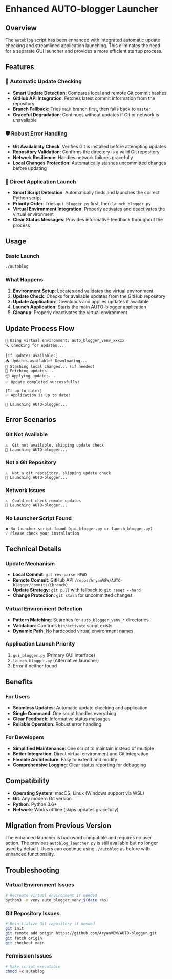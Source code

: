 # Enhanced AUTO-blogger Launcher

## Overview

The `autoblog` script has been enhanced with integrated automatic update checking and streamlined application launching. This eliminates the need for a separate GUI launcher and provides a more efficient startup process.

## Features

### 🔄 Automatic Update Checking
- **Smart Update Detection**: Compares local and remote Git commit hashes
- **GitHub API Integration**: Fetches latest commit information from the repository
- **Branch Fallback**: Tries `main` branch first, then falls back to `master`
- **Graceful Degradation**: Continues without updates if Git or network is unavailable

### 🛡️ Robust Error Handling
- **Git Availability Check**: Verifies Git is installed before attempting updates
- **Repository Validation**: Confirms the directory is a valid Git repository
- **Network Resilience**: Handles network failures gracefully
- **Local Changes Protection**: Automatically stashes uncommitted changes before updating

### 🚀 Direct Application Launch
- **Smart Script Detection**: Automatically finds and launches the correct Python script
- **Priority Order**: Tries `gui_blogger.py` first, then `launch_blogger.py`
- **Virtual Environment Integration**: Properly activates and deactivates the virtual environment
- **Clear Status Messages**: Provides informative feedback throughout the process

## Usage

### Basic Launch
```bash
./autoblog
```

### What Happens
1. **Environment Setup**: Locates and validates the virtual environment
2. **Update Check**: Checks for available updates from the GitHub repository
3. **Update Application**: Downloads and applies updates if available
4. **Launch Application**: Starts the main AUTO-blogger application
5. **Cleanup**: Properly deactivates the virtual environment

## Update Process Flow

```
🔧 Using virtual environment: auto_blogger_venv_xxxxx
🔍 Checking for updates...

[If updates available:]
📥 Updates available! Downloading...
💾 Stashing local changes... (if needed)
🔄 Fetching updates...
📦 Applying updates...
✅ Update completed successfully!

[If up to date:]
✅ Application is up to date!

🚀 Launching AUTO-blogger...
```

## Error Scenarios

### Git Not Available
```
⚠️  Git not available, skipping update check
🚀 Launching AUTO-blogger...
```

### Not a Git Repository
```
⚠️  Not a git repository, skipping update check
🚀 Launching AUTO-blogger...
```

### Network Issues
```
⚠️  Could not check remote updates
🚀 Launching AUTO-blogger...
```

### No Launcher Script Found
```
❌ No launcher script found (gui_blogger.py or launch_blogger.py)
💡 Please check your installation
```

## Technical Details

### Update Mechanism
- **Local Commit**: `git rev-parse HEAD`
- **Remote Commit**: GitHub API `/repos/AryanVBW/AUTO-blogger/commits/{branch}`
- **Update Strategy**: `git pull` with fallback to `git reset --hard`
- **Change Protection**: `git stash` for uncommitted changes

### Virtual Environment Detection
- **Pattern Matching**: Searches for `auto_blogger_venv_*` directories
- **Validation**: Confirms `bin/activate` script exists
- **Dynamic Path**: No hardcoded virtual environment names

### Application Launch Priority
1. `gui_blogger.py` (Primary GUI interface)
2. `launch_blogger.py` (Alternative launcher)
3. Error if neither found

## Benefits

### For Users
- **Seamless Updates**: Automatic update checking and application
- **Single Command**: One script handles everything
- **Clear Feedback**: Informative status messages
- **Reliable Operation**: Robust error handling

### For Developers
- **Simplified Maintenance**: One script to maintain instead of multiple
- **Better Integration**: Direct virtual environment and Git integration
- **Flexible Architecture**: Easy to extend and modify
- **Comprehensive Logging**: Clear status reporting for debugging

## Compatibility

- **Operating System**: macOS, Linux (Windows support via WSL)
- **Git**: Any modern Git version
- **Python**: Python 3.6+
- **Network**: Works offline (skips updates gracefully)

## Migration from Previous Version

The enhanced launcher is backward compatible and requires no user action. The previous `autoblog_launcher.py` is still available but no longer used by default. Users can continue using `./autoblog` as before with enhanced functionality.

## Troubleshooting

### Virtual Environment Issues
```bash
# Recreate virtual environment if needed
python3 -m venv auto_blogger_venv_$(date +%s)
```

### Git Repository Issues
```bash
# Reinitialize Git repository if needed
git init
git remote add origin https://github.com/AryanVBW/AUTO-blogger.git
git fetch origin
git checkout main
```

### Permission Issues
```bash
# Make script executable
chmod +x autoblog
```